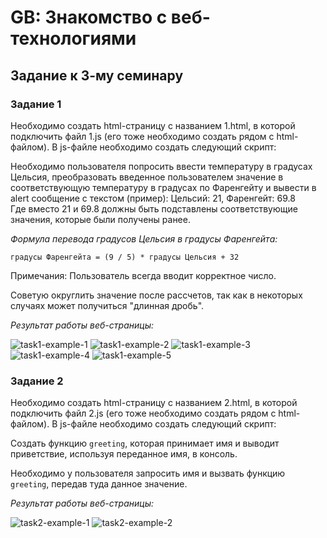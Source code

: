 # GB: Знакомство с веб-технологиями

## Задание к 3-му семинару

### Задание 1

Необходимо создать html-страницу с названием 1.html, в которой подключить файл 1.js (его тоже необходимо создать рядом с html-файлом).
В js-файле необходимо создать следующий скрипт:

Необходимо пользователя попросить ввести температуру в градусах Цельсия, преобразовать введенное пользователем значение в соответствующую температуру в градусах по Фаренгейту и вывести в alert сообщение с текстом (пример): Цельсий: 21, Фаренгейт: 69.8\
Где вместо 21 и 69.8 должны быть подставлены соответствующие значения, которые были получены ранее.

*Формула перевода градусов Цельсия в градусы Фаренгейта:*

	градусы Фаренгейта = (9 / 5) * градусы Цельсия + 32

Примечания: Пользователь всегда вводит корректное число.

Советую округлить значение после рассчетов, так как в некоторых случаях может получиться "длинная дробь".

*Результат работы веб-страницы:*

![task1-example-1](https://user-images.githubusercontent.com/109767480/205451452-109bcbbe-1a88-45a3-9d21-c140ea527c8d.png)
![task1-example-2](https://user-images.githubusercontent.com/109767480/205451458-87d56e55-0579-446a-b67b-e0b486ac06de.png)
![task1-example-3](https://user-images.githubusercontent.com/109767480/205451460-f35be0a7-6b56-4468-913f-d88a7478ec40.png)
![task1-example-4](https://user-images.githubusercontent.com/109767480/205451464-109f14c4-cba6-45c9-88ad-cc4deb72888b.png)
![task1-example-5](https://user-images.githubusercontent.com/109767480/205451465-0232d374-e560-471c-ad6b-d1357656cf08.png)

### Задание 2

Необходимо создать html-страницу с названием 2.html, в которой подключить файл 2.js (его тоже необходимо создать рядом с html-файлом). В js-файле необходимо создать следующий скрипт:

Cоздать функцию `greeting`, которая принимает имя и выводит приветствие, используя переданное имя, в консоль.

Необходимо у пользователя запросить имя и вызвать функцию `greeting`, передав туда данное значение.

*Результат работы веб-страницы:*

![task2-example-1](https://user-images.githubusercontent.com/109767480/205451467-46c32c57-ce3a-4687-9f27-547f657be1da.png)
![task2-example-2](https://user-images.githubusercontent.com/109767480/205451470-39a7d264-a1cd-410c-b707-953973c8cd86.png)
